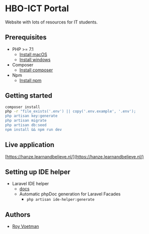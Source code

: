 # HBO-ICT Portal
Website with lots of resources for IT students. 

## Prerequisites
- PHP >= 7.1
    - [Install macOS](http://php.net/manual/en/install.macosx.php)
    - [Install windows](http://php.net/manual/en/install.windows.php)
- Composer
    - [Install composer](https://getcomposer.org/download/)
- Npm
    - [Install npm](https://www.npmjs.com/get-npm)

## Getting started

```bash
composer install
php -r "file_exists('.env') || copy('.env.example', '.env');
php artisan key:generate
php artisan migrate
php artisan db:seed
npm install && npm run dev
```

## Live application

[https://hanze.learnandbelieve.nl/](https://hanze.learnandbelieve.nl/)

## Setting up IDE helper
* Laravel IDE helper
    * [docs](https://github.com/barryvdh/laravel-ide-helper)
    * Automatic phpDoc generation for Laravel Facades
        * `php artisan ide-helper:generate`

## Authors
* [Roy Voetman](https://www.royvoetman.nl)
